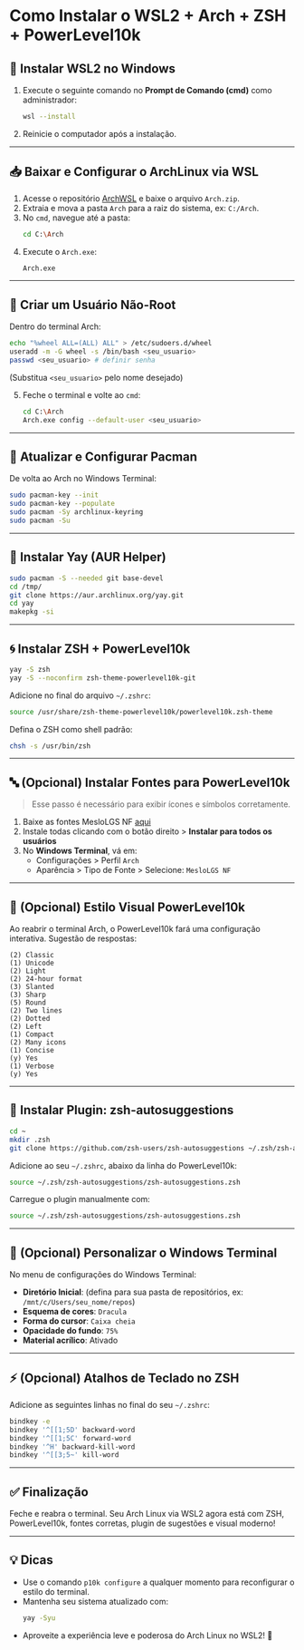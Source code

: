 # Como Instalar o WSL2 + Arch + ZSH + PowerLevel10k

## 🐧 Instalar WSL2 no Windows

1. Execute o seguinte comando no **Prompt de Comando (cmd)** como administrador:
   ```bash
   wsl --install
   ```
2. Reinicie o computador após a instalação.

---

## 📥 Baixar e Configurar o ArchLinux via WSL

1. Acesse o repositório [ArchWSL](https://github.com/yuk7/archwsl) e baixe o arquivo `Arch.zip`.
2. Extraia e mova a pasta `Arch` para a raiz do sistema, ex: `C:/Arch`.
3. No `cmd`, navegue até a pasta:
   ```bash
   cd C:\Arch
   ```
4. Execute o `Arch.exe`:
   ```bash
   Arch.exe
   ```

---

## 👤 Criar um Usuário Não-Root

Dentro do terminal Arch:

```bash
echo "%wheel ALL=(ALL) ALL" > /etc/sudoers.d/wheel
useradd -m -G wheel -s /bin/bash <seu_usuario>
passwd <seu_usuario> # definir senha
```

(Substitua `<seu_usuario>` pelo nome desejado)

5. Feche o terminal e volte ao `cmd`:
   ```bash
   cd C:\Arch
   Arch.exe config --default-user <seu_usuario>
   ```

---

## 🔧 Atualizar e Configurar Pacman

De volta ao Arch no Windows Terminal:

```bash
sudo pacman-key --init
sudo pacman-key --populate
sudo pacman -Sy archlinux-keyring
sudo pacman -Su
```

---

## 🚀 Instalar Yay (AUR Helper)

```bash
sudo pacman -S --needed git base-devel
cd /tmp/
git clone https://aur.archlinux.org/yay.git
cd yay
makepkg -si
```

---

## 🌀 Instalar ZSH + PowerLevel10k

```bash
yay -S zsh
yay -S --noconfirm zsh-theme-powerlevel10k-git
```

Adicione no final do arquivo `~/.zshrc`:

```bash
source /usr/share/zsh-theme-powerlevel10k/powerlevel10k.zsh-theme
```

Defina o ZSH como shell padrão:

```bash
chsh -s /usr/bin/zsh
```

---

## 🔤 (Opcional) Instalar Fontes para PowerLevel10k

> Esse passo é necessário para exibir ícones e símbolos corretamente.

1. Baixe as fontes MesloLGS NF [aqui](https://github.com/romkatv/powerlevel10k?tab=readme-ov-file#fonts)
2. Instale todas clicando com o botão direito > **Instalar para todos os usuários**
3. No **Windows Terminal**, vá em:
   - Configurações > Perfil `Arch`
   - Aparência > Tipo de Fonte > Selecione: `MesloLGS NF`

---

## 🎨 (Opcional) Estilo Visual PowerLevel10k

Ao reabrir o terminal Arch, o PowerLevel10k fará uma configuração interativa. Sugestão de respostas:

```
(2) Classic
(1) Unicode
(2) Light
(2) 24-hour format
(3) Slanted
(3) Sharp
(5) Round
(2) Two lines
(2) Dotted
(2) Left
(1) Compact
(2) Many icons
(1) Concise
(y) Yes
(1) Verbose
(y) Yes
```

---

## 🤖 Instalar Plugin: zsh-autosuggestions

```bash
cd ~
mkdir .zsh
git clone https://github.com/zsh-users/zsh-autosuggestions ~/.zsh/zsh-autosuggestions
```

Adicione ao seu `~/.zshrc`, abaixo da linha do PowerLevel10k:

```bash
source ~/.zsh/zsh-autosuggestions/zsh-autosuggestions.zsh
```

Carregue o plugin manualmente com:

```bash
source ~/.zsh/zsh-autosuggestions/zsh-autosuggestions.zsh
```

---

## 🧠 (Opcional) Personalizar o Windows Terminal

No menu de configurações do Windows Terminal:

- **Diretório Inicial**: (defina para sua pasta de repositórios, ex: `/mnt/c/Users/seu_nome/repos`)
- **Esquema de cores**: `Dracula`
- **Forma do cursor**: `Caixa cheia`
- **Opacidade do fundo**: `75%`
- **Material acrílico**: Ativado

---

## ⚡ (Opcional) Atalhos de Teclado no ZSH

Adicione as seguintes linhas no final do seu `~/.zshrc`:

```bash
bindkey -e
bindkey '^[[1;5D' backward-word
bindkey '^[[1;5C' forward-word
bindkey '^H' backward-kill-word
bindkey '^[[3;5~' kill-word
```

---

## ✅ Finalização

Feche e reabra o terminal. Seu Arch Linux via WSL2 agora está com ZSH, PowerLevel10k, fontes corretas, plugin de sugestões e visual moderno!

---

## 💡 Dicas

- Use o comando `p10k configure` a qualquer momento para reconfigurar o estilo do terminal.
- Mantenha seu sistema atualizado com:
  ```bash
  yay -Syu
  ```
- Aproveite a experiência leve e poderosa do Arch Linux no WSL2! 🎉
